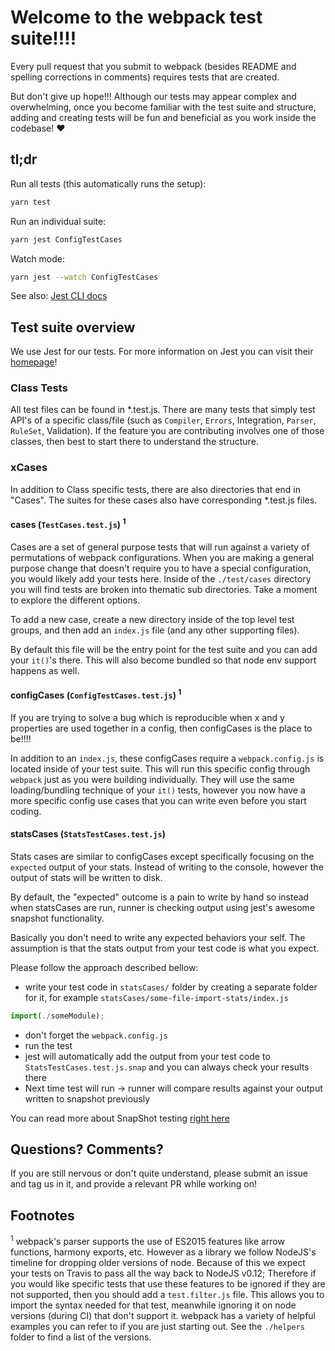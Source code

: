 # Welcome to the webpack test suite!!!!
Every pull request that you submit to webpack (besides README and spelling corrections in comments) requires tests that are created.

But don't give up hope!!! Although our tests may appear complex and overwhelming, once you become familiar with the test suite and structure, adding and creating tests will be fun and beneficial as you work inside the codebase! ❤

## tl;dr
Run all tests (this automatically runs the setup):
```sh
yarn test
```

Run an individual suite:
```sh
yarn jest ConfigTestCases
```

Watch mode:
```sh
yarn jest --watch ConfigTestCases
```

See also: [Jest CLI docs](https://jestjs.io/docs/cli)

## Test suite overview
We use Jest for our tests. For more information on Jest you can visit their [homepage](https://jestjs.io/)!

### Class Tests
All test files can be found in *.test.js. There are many tests that simply test API's of a specific class/file (such as `Compiler`, `Errors`, Integration, `Parser`, `RuleSet`, Validation).
If the feature you are contributing involves one of those classes, then best to start there to understand the structure.

### xCases
In addition to Class specific tests, there are also directories that end in "Cases". The suites for these cases also have corresponding *.test.js files.

#### cases (`TestCases.test.js`) <sup>1</sup>
Cases are a set of general purpose tests that will run against a variety of permutations of webpack configurations. When you are making a general purpose change that doesn't require you to have a special configuration, you would likely add your tests here. Inside of the `./test/cases` directory you will find tests are broken into thematic sub directories. Take a moment to explore the different options.

To add a new case, create a new directory inside of the top level test groups, and then add an `index.js` file (and any other supporting files).

By default this file will be the entry point for the test suite and you can add your `it()`'s there. This will also become bundled so that node env support happens as well.

#### configCases (`ConfigTestCases.test.js`) <sup>1</sup>
If you are trying to solve a bug which is reproducible when x and y properties are used together in a config, then configCases is the place to be!!!!

In addition to an `index.js`, these configCases require a `webpack.config.js` is located inside of your test suite. This will run this specific config through `webpack` just as you were building individually. They will use the same loading/bundling technique of your `it()` tests, however you now have a more specific config use cases that you can write even before you start coding.

#### statsCases (`StatsTestCases.test.js`)
Stats cases are similar to configCases except specifically focusing on the `expected` output of your stats. Instead of writing to the console, however the output of stats will be written to disk.

By default, the "expected" outcome is a pain to write by hand so instead when statsCases are run, runner is checking output using jest's awesome snapshot functionality.

Basically you don't need to write any expected behaviors your self. The assumption is that the stats output from your test code is what you expect.

Please follow the approach described bellow:

* write your test code in `statsCases/` folder by creating a separate folder for it, for example `statsCases/some-file-import-stats/index.js`

```javascript
import(./someModule);
```
* don't forget the `webpack.config.js`
* run the test
* jest will automatically add the output from your test code to `StatsTestCases.test.js.snap` and you can always check your results there
* Next time test will run -> runner will compare results against your output written to snapshot previously

You can read more about SnapShot testing [right here](https://jestjs.io/docs/snapshot-testing)

## Questions? Comments?
If you are still nervous or don't quite understand, please submit an issue and tag us in it, and provide a relevant PR while working on!


## Footnotes
<sup>1</sup> webpack's parser supports the use of ES2015 features like arrow functions, harmony exports, etc. However as a library we follow NodeJS's timeline for dropping older versions of node. Because of this we expect your tests on Travis to pass all the way back to NodeJS v0.12; Therefore if you would like specific tests that use these features to be ignored if they are not supported, then you should add a `test.filter.js` file. This allows you to import the syntax needed for that test, meanwhile ignoring it on node versions (during CI) that don't support it. webpack has a variety of helpful examples you can refer to if you are just starting out. See the `./helpers` folder to find a list of the versions.
